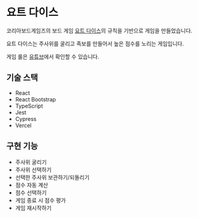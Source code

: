 # 요트 다이스

코리아보드게임즈의 보드 게임 [요트 다이스](https://www.koreaboardgames.com/boardgame/game_view.php?prd_idx=17111)의 규칙을 기반으로 게임을 만들었습니다.

요트 다이스는 주사위를 굴리고 족보를 만들어서 높은 점수를 노리는 게임입니다.

게임 룰은 [유튜브](https://youtu.be/yXno1hggmbw)에서 확인할 수 있습니다.

## 기술 스택

- React
- React Bootstrap
- TypeScript
- Jest
- Cypress
- Vercel

## 구현 기능

- 주사위 굴리기
- 주사위 선택하기
- 선택한 주사위 보관하기/되돌리기
- 점수 자동 계산
- 점수 선택하기
- 게임 종료 시 점수 평가
- 게임 재시작하기
